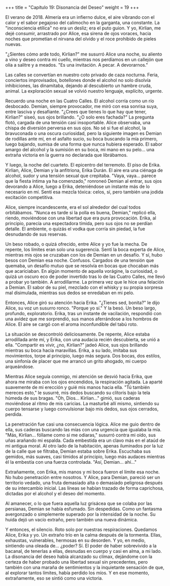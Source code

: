 +++
title = "Capítulo 19: Disonancia del Deseo"
weight = 19
+++

El verano de 2018. Almería era un infierno dulce, el aire vibrando con el calor y el sabor pegajoso del calimocho en la garganta, una constante. La "inconsciencia etílica" no era un desliz; era el puto guion. Y yo, Kirlian, me dejé consumir, arrastrado por Alice, esa sirena de ojos voraces, hacia noches que prometían el nirvana del olvido y el roce prohibido de pieles nuevas.

"¿Sientes cómo arde todo, Kirlian?" me susurró Alice una noche, su aliento a vino y deseo contra mi cuello, mientras nos perdíamos en un callejón que olía a salitre y a meados. "Es una invitación. A pecar. A devorarnos."

Las calles se convertían en nuestro coto privado de caza nocturna. Feria, conciertos improvisados, botellones donde el alcohol no solo disolvía inhibiciones, las dinamitaba, dejando al descubierto un hambre cruda, animal. La exploración sexual se volvió nuestro lenguaje, explícito, urgente.

Recuerdo una noche en las Cuatro Calles. El alcohol corría como un río desbocado. Demian, siempre provocador, me miró con esa sonrisa suya, entre lasciva y desafiante.
"¿Crees que tienes lo que hay que tener, Kirlian?" siseó, sus ojos brillando. "¿O solo eres fachada?"
La pregunta flotó, cargada de una tensión casi insoportable. Alice observaba, una chispa de diversión perversa en sus ojos. No sé si fue el alcohol, la bravuconada o una oscura curiosidad, pero la siguiente imagen es Demian de rodillas ante mí, en el asfalto sucio, su boca buscando la mía primero, luego bajando, sumisa de una forma que nunca hubiera esperado. El sabor amargo del alcohol y la sumisión en su boca, mi mano en su pelo... una extraña victoria en la guerra no declarada que librábamos.

Y luego, la noche del cuarteto. El epicentro del terremoto. El piso de Erika. Kirlian, Alice, Demian y la anfitriona, Erika Durán. El aire era una ciénaga de alcohol, sudor y una tensión sexual que crepitaba.
"Vaya, vaya... parece que la fiesta íntima ya ha comenzado," ronroneó Demian al entrar, sus ojos devorando a Alice, luego a Erika, deteniéndose un instante más de lo necesario en mí. Sentí esa mezcla tóxica: celos, sí, pero también una jodida excitación competitiva.

Alice, siempre incandescente, era el sol alrededor del cual todos orbitábamos. "Nunca es tarde si la polla es buena, Demian," replicó ella, riendo, moviéndose con una libertad que era pura provocación. Erika, al principio, parecía una espectadora tímida, pero sus ojos no se perdían detalle. El ambiente, o quizás el vodka que corría sin piedad, la fue desnudando de sus reservas.

Un beso robado, o quizá ofrecido, entre Alice y yo fue la mecha. De repente, los límites eran solo una sugerencia. Sentí la boca experta de Alice, mientras mis ojos se cruzaban con los de Demian en un desafío. Y sí, hubo besos con Demian esa noche. Confusos. Cargados de una tensión que quemaba, un desafío mutuo que se resolvía en bocas que chocaban más que acariciaban. En algún momento de aquella vorágine, la curiosidad, o quizá un oscuro eco de poder invertido tras lo de las Cuatro Calles, me llevó a probar yo también. A arrodillarme. La primera vez que le hice una felación a Demian. El sabor de su piel, mezclado con el whisky y su propia sorpresa mal disimulada, mientras sus dedos se enredaban en mi pelo.

Entonces, Alice giró su atención hacia Erika.
"¿Tienes sed, bonita?" le dijo Alice, su voz un susurro ronco. "Porque yo sí." Y la besó. Un beso largo, profundo, exploratorio. Erika, tras un instante de vacilación, respondió con una avidez que me sorprendió, sus manos aferrándose a los hombros de Alice. El aire se cargó con el aroma inconfundible del tabú roto.

La situación se descontroló deliciosamente. De repente, Alice estaba arrodillada ante mí, y Erika, con una audacia recién descubierta, se unió a ella.
"Compartir es vivir, ¿no, Kirlian?" jadeó Alice, sus ojos brillando mientras su boca hacía maravillas. Erika, a su lado, imitaba sus movimientos, torpe al principio, luego más segura. Dos bocas, dos estilos, una sinfonía de placer que me arrancó un grito ahogado, mi cuerpo arqueándose.

Mientras Alice seguía conmigo, mi atención se desvió hacia Erika, que ahora me miraba con los ojos encendidos, la respiración agitada. La aparté suavemente de mi erección y guié mis manos hacia ella.
"Tú también mereces esto," le susurré, mis dedos buscando su clítoris bajo la tela húmeda de sus bragas.
"Oh, Dios... Kirlian..." gimió, sus caderas moviéndose al ritmo de mis caricias. La masturbé allí mismo, sintiendo su cuerpo tensarse y luego convulsionar bajo mis dedos, sus ojos cerrados, perdida.

La penetración fue casi una consecuencia lógica. Alice me guio dentro de ella, sus caderas buscando las mías con una urgencia que igualaba la mía. "Más, Kirlian... fóllame como si me odiaras," susurró contra mi oído, sus uñas arañando mi espalda. Cada embestida era un clavo más en el ataúd de mi antigua moral.
Al otro lado de la habitación, apenas iluminados por la luz de la calle que se filtraba, Demian estaba sobre Erika. Escuchaba sus gemidos, más suaves, casi tímidos al principio, luego más audaces mientras él la embestía con una fuerza controlada. "Así, Demian... ahí..."

Extrañamente, con Erika, mis manos y mi boca fueron el límite esa noche. No hubo penetración entre nosotros. Y Alice, para Demian, pareció ser un territorio vedado, una fruta demasiado alta o demasiado peligrosa después de su intercambio inicial. Las líneas se habían trazado de forma caprichosa, dictadas por el alcohol y el deseo del momento.

Al amanecer, o lo que fuera aquella luz grisácea que se colaba por las persianas, Demian se había esfumado. Sin despedidas. Como un fantasma avergonzado o simplemente superado por la intensidad de la noche. Su huida dejó un vacío extraño, pero también una nueva dinámica.

Y entonces, el silencio. Roto solo por nuestras respiraciones. Quedamos Alice, Erika y yo. Un extraño trío en la calma después de la tormenta. Ellas, exhaustas, vulnerables, hermosas en su desorden. Y yo, en medio, sintiendo una oleada de... ¿poder? Sí. El poder de haber sobrevivido a la bacanal, de tenerlas a ellas, desnudas en cuerpo y casi en alma, a mi lado. La disonancia del deseo había alcanzado su clímax, dejándome con la certeza de haber probado una libertad sexual sin precedentes, pero también con una maraña de sentimientos y la inquietante sensación de que, al explorar tantos límites, había perdido los míos. Y en ese momento, extrañamente, eso se sintió como una victoria.